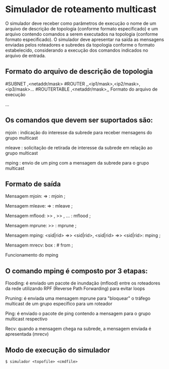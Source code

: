 # Simulador de roteamento multicast

O simulador deve receber como parâmetros de execução o nome de um arquivo de descrição de topologia (conforme formato especificado) e um arquivo contendo comandos a serem executados na topologia (conforme formato especificado). O simulador deve apresentar na saída as mensagens enviadas pelos roteadores e subredes da topologia conforme o formato estabelecido, considerando a execução dos comandos indicados no arquivo de entrada.

## Formato do arquivo de descrição de topologia

#SUBNET
<sid>,<netaddr/mask>
#ROUTER
<rid>,<numifs>,<ip1/mask>,<ip2/mask>,<ip3/mask>...
#ROUTERTABLE
<rid>,<netaddr/mask>,<nexthop>,<ifnum>
Formato do arquivo de execução

<command> <params>
<command> <params>
...

## Os comandos que devem ser suportados são:

mjoin <sid> <mgroupid> : indicação do interesse da subrede <sid> para receber mensagens do grupo multicast <mgroupid>

mleave <sid> <mgroupid> : solicitação de retirada de interesse da subrede <sid> em relação ao grupo multicast <mgroupid>

mping <sid> <mgroupid> <msg> : envio de um ping com a mensagem <msg> da subrede <sid> para o grupo multicast <mgroupid>

## Formato de saída

Mensagem mjoin: <sid> => <rid> : mjoin <mgroupid>;

Mensagem mleave: <sid> => <rid> : mleave <mgroupid>;

Mensagem mflood: <rid> >> <rid>, <rid> >> <rid>, ... : mflood <mgroupid>;

Mensagem mprune: <rid> >> <rid> : mprune <mgroupid>;

Mensagem mping: <sid|rid> =>> <sid|rid>, <sid|rid> =>> <sid|rid>: mping <mgroupid> <msg>;

Mensagem mrecv: <sid> box <sid> : <mgroupid>#<msg> from <sid> ;

Funcionamento do mping

## O comando mping é composto por 3 etapas:

Flooding: é enviado um pacote de inundação (mflood) entre os roteadores da rede utilizando RPF (Reverse Path Forwarding) para evitar loops

Pruning: é enviada uma mensagem mprune para "bloquear" o tráfego multicast de um grupo específico para um roteador

Ping: é enviado o pacote de ping contendo a mensagem para o grupo multicast respectivo

Recv: quando a mensagem chega na subrede, a mensagem enviada é apresentada (mrecv)

## Modo de execução do simulador

```
$ simulador <topofile> <cmdfile>
```
